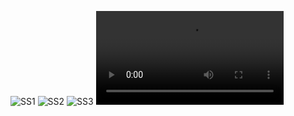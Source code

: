 ![SS1](https://github.com/ridhodarman/dicoding_Belajar-Membuat-Aplikasi-Android-untuk-Pemula/blob/master/dll/ss1.png)
![SS2](https://github.com/ridhodarman/dicoding_Belajar-Membuat-Aplikasi-Android-untuk-Pemula/blob/master/dll/ss2.png)
![SS3](https://github.com/ridhodarman/dicoding_Belajar-Membuat-Aplikasi-Android-untuk-Pemula/blob/master/dll/ss3.png)
![scewwn](https://github.com/ridhodarman/dicoding_Belajar-Membuat-Aplikasi-Android-untuk-Pemula/blob/master/dll/untitled.mp4)
